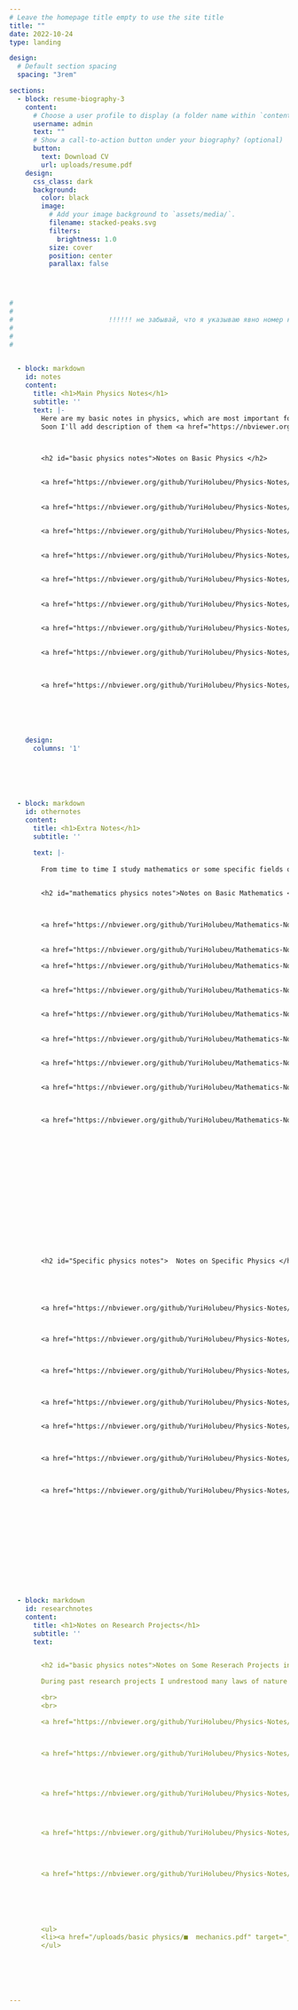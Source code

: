 ```yaml
---
# Leave the homepage title empty to use the site title
title: ""
date: 2022-10-24
type: landing

design:
  # Default section spacing
  spacing: "3rem"

sections:
  - block: resume-biography-3
    content:
      # Choose a user profile to display (a folder name within `content/authors/`)
      username: admin
      text: ""
      # Show a call-to-action button under your biography? (optional)
      button:
        text: Download CV
        url: uploads/resume.pdf
    design:
      css_class: dark
      background:
        color: black
        image:
          # Add your image background to `assets/media/`.
          filename: stacked-peaks.svg
          filters:
            brightness: 1.0
          size: cover
          position: center
          parallax: false




#
#
#                        !!!!!! не забывай, что я указываю явно номер коммита в гитхабе, что работали пдф файлы. Если обновлял их, то нужно изменить имя коммита тут!!!! Ну или разглдит nbviewer.org
#
#
#

          
  - block: markdown
    id: notes
    content:
      title: <h1>Main Physics Notes</h1>
      subtitle: ''
      text: |-    
        Here are my basic notes in physics, which are most important for theoretical physicist.
        Soon I'll add description of them <a href="https://nbviewer.org/github/YuriHolubeu/Physics-Notes/6f1f5a4a0005a06918e136b53f5afdfebdd72103/basic%20physics/idea-of-notes.pdf" target="_blank">here</a> (?!!!).


      
        <h2 id="basic physics notes">Notes on Basic Physics </h2>


        <a href="https://nbviewer.org/github/YuriHolubeu/Physics-Notes/blob/6f1f5a4a0005a06918e136b53f5afdfebdd72103/basic%20physics/%E2%96%A0%20%20mechanics.pdf" target="_blank">mechanics</a>
        
        
        <a href="https://nbviewer.org/github/YuriHolubeu/Physics-Notes/blob/6f1f5a4a0005a06918e136b53f5afdfebdd72103/basic%20physics/◊%20%20field%20theory.pdf" target="_blank">field theory</a>


        <a href="https://nbviewer.org/github/YuriHolubeu/Physics-Notes/blob/6f1f5a4a0005a06918e136b53f5afdfebdd72103/basic%20physics/◊%20%20gravity.pdf" target="_blank">gravity</a>
        
        
        <a href="https://nbviewer.org/github/YuriHolubeu/Physics-Notes/blob/6f1f5a4a0005a06918e136b53f5afdfebdd72103/basic%20physics/●%20%20quantum%20mechanics.pdf" target="_blank">quantum mechanics</a>


        <a href="https://nbviewer.org/github/YuriHolubeu/Physics-Notes/blob/6f1f5a4a0005a06918e136b53f5afdfebdd72103/basic%20physics/◘%20quantum%20field%20theory.pdf" target="_blank">quantum field theory</a>
        
        
        <a href="https://nbviewer.org/github/YuriHolubeu/Physics-Notes/blob/6f1f5a4a0005a06918e136b53f5afdfebdd72103/basic%20physics/☐%20%20statistical%20physics.pdf" target="_blank">statistical physics</a>


        <a href="https://nbviewer.org/github/YuriHolubeu/Physics-Notes/blob/6f1f5a4a0005a06918e136b53f5afdfebdd72103/basic%20physics/☼%20kinetics.pdf" target="_blank">kinetics</a>
        
        
        <a href="https://nbviewer.org/github/YuriHolubeu/Physics-Notes/blob/6f1f5a4a0005a06918e136b53f5afdfebdd72103/basic%20physics/♣%20%20electrodynamics.pdf" target="_blank">electrodynamics</a>

        
        
        <a href="https://nbviewer.org/github/YuriHolubeu/Physics-Notes/blob/6f1f5a4a0005a06918e136b53f5afdfebdd72103/basic%20physics/☕%20continuum%20mechanics.pdf" target="_blank">continuum mechanics</a>






    design:
      columns: '1'





          
  - block: markdown
    id: othernotes
    content:
      title: <h1>Extra Notes</h1>
      subtitle: ''

      text: |-    
      
        From time to time I study mathematics or some specific fields of physics, and here are some notes abot them.

        
        <h2 id="mathematics physics notes">Notes on Basic Mathematics </h2>



        <a href="https://nbviewer.org/github/YuriHolubeu/Mathematics-Notes/blob/main/basic%20mathematics/■%20%20mathematical analysis.pdf" target="_blank">mathematical analysis</a>
        
        
        <a href="https://nbviewer.org/github/YuriHolubeu/Mathematics-Notes/blob/main/basic%20mathematics/■%20complex analysis.pdf" target="_blank">complex analysis</a>

        <a href="https://nbviewer.org/github/YuriHolubeu/Mathematics-Notes/blob/main/basic%20mathematics/◊  differential equations.pdf" target="_blank">differential equations</a>
        
        
        <a href="https://nbviewer.org/github/YuriHolubeu/Mathematics-Notes/blob/main/basic%20mathematics/◊  partial differential equations.pdf" target="_blank">partial differential equations</a>


        <a href="https://nbviewer.org/github/YuriHolubeu/Mathematics-Notes/blob/main/basic%20mathematics/◊ oscillations.pdf" target="_blank">oscillations</a>
        
        
        <a href="https://nbviewer.org/github/YuriHolubeu/Mathematics-Notes/blob/main/basic%20mathematics/◘ differential geometry.pdf" target="_blank"> differential geometry</a>


        <a href="https://nbviewer.org/github/YuriHolubeu/Mathematics-Notes/blob/main/basic%20mathematics/☐ algebra.pdf" target="_blank">algebra</a>
        
        
        <a href="https://nbviewer.org/github/YuriHolubeu/Mathematics-Notes/blob/main/basic%20mathematics/☐ linear algebra.pdf" target="_blank">linear algebra</a>

        
        
        <a href="https://nbviewer.org/github/YuriHolubeu/Mathematics-Notes/blob/main/basic%20mathematics/♣%20%20probability%20theory.pdf" target="_blank">probability theory</a>







        









        <h2 id="Specific physics notes">  Notes on Specific Physics </h2>





        <a href="https://nbviewer.org/github/YuriHolubeu/Physics-Notes/blob/6f1f5a4a0005a06918e136b53f5afdfebdd72103/specific_physics/◊%20cosmology.pdf" target="_blank">cosmology</a>



        <a href="https://nbviewer.org/github/YuriHolubeu/Physics-Notes/blob/6f1f5a4a0005a06918e136b53f5afdfebdd72103/specific_physics/●%20quantum%20information%20theory.pdf" target="_blank">quantum information theory</a>



        <a href="https://nbviewer.org/github/YuriHolubeu/Physics-Notes/blob/6f1f5a4a0005a06918e136b53f5afdfebdd72103/specific_physics/☐%20thermodynamics.pdf" target="_blank">thermodynamics</a>



        <a href="https://nbviewer.org/github/YuriHolubeu/Physics-Notes/blob/6f1f5a4a0005a06918e136b53f5afdfebdd72103/specific_physics/♣%20magnetism.pdf" target="_blank">magnetism</a>


        <a href="https://nbviewer.org/github/YuriHolubeu/Physics-Notes/blob/6f1f5a4a0005a06918e136b53f5afdfebdd72103/specific_physics/optics.pdf" target="_blank">optics</a>
        


        <a href="https://nbviewer.org/github/YuriHolubeu/Physics-Notes/blob/6f1f5a4a0005a06918e136b53f5afdfebdd72103/specific_physics/superconductivity.pdf" target="_blank">superconductivity</a>
        


        <a href="https://nbviewer.org/github/YuriHolubeu/Physics-Notes/blob/6f1f5a4a0005a06918e136b53f5afdfebdd72103/specific_physics/special%20field%20and%20gravity%20theories.pdf" target="_blank">special field and gravity theories</a>
        











          
  - block: markdown
    id: researchnotes
    content:
      title: <h1>Notes on Research Projects</h1>
      subtitle: ''
      text:


        <h2 id="basic physics notes">Notes on Some Reserach Projects in Physics</h2>

        During past research projects I undrestood many laws of nature and methods, here are notes about them.

        <br> 
        <br> 

        <a href="https://nbviewer.org/github/YuriHolubeu/Physics-Notes/blob/6f1f5a4a0005a06918e136b53f5afdfebdd72103/some%20projects/◊%20gravitational%20lensing.pdf" target="_blank">gravitational lensing</a>



        <a href="https://nbviewer.org/github/YuriHolubeu/Physics-Notes/blob/6f1f5a4a0005a06918e136b53f5afdfebdd72103/some%20projects/◊%20gravitational%20waves.pdf" target="_blank">gravitational waves</a>
        



        <a href="https://nbviewer.org/github/YuriHolubeu/Physics-Notes/blob/6f1f5a4a0005a06918e136b53f5afdfebdd72103/some%20projects/◘%20waveguide%20QED.pdf" target="_blank">waveguide QED</a>
        



        <a href="https://nbviewer.org/github/YuriHolubeu/Physics-Notes/blob/6f1f5a4a0005a06918e136b53f5afdfebdd72103/some%20projects/☐%20electronic%20properties%20of%201D%20and%202D%20materials.pdf" target="_blank">electronic properties of 1D and 2D materials</a>
        
        
        

        <a href="https://nbviewer.org/github/YuriHolubeu/Physics-Notes/blob/6f1f5a4a0005a06918e136b53f5afdfebdd72103/some%20projects/duality%20in%20special%20field%20theories.pdf" target="_blank">duality in special field theories</a>





        
        <ul>
        <li><a href="/uploads/basic physics/■  mechanics.pdf" target="_blank">Mechanics</a></li>
        </ul>






---
```



